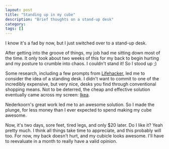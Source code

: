 ```yaml
---
layout: post
title: "Standing up in my cube"
description: "Brief thoughts on a stand-up desk"
category: 
tags: []
---
```


I know it's a fad by now, but I just switched over to a stand-up desk.

After getting into the groove of things, my job had me sitting down most of
the time.  It only took about two weeks of this for my back to begin hurting
and my posture to crumble into chaos.  I couldn't stand it!  So I stood up ;)

Some research, including a few prompts from [Lifehacker](http://lifehacker.com), 
led me to consider the idea of a standing desk.  I didn't want to commit to
one of the incredibly expensive, but very nice, desks you find through 
conventional shopping means.  Not to be deterred, the cheap and effective 
solution eventually came across my screen: [Ikea](http://iamnotaprogrammer.com/Ikea-Standing-desk-for-22-dollars.html).

Nederkoorn's great work led me to an awesome solution.  So I made the plunge,
for less money than I ever expected to spend making my cube awesome. 

Now, it's two days, sore feet, tired legs, and only $20 later.  Do I like it?
Yeah pretty much.  I think all things take time to appreciate, and this 
probably will too.  For now, my back doesn't hurt, and my cubicle looks 
awesome.  I'll have to reevaluate in a month to really have a valid opinion.
